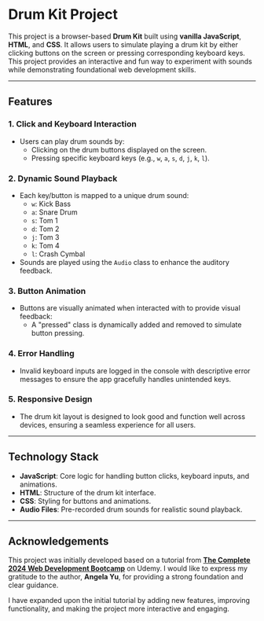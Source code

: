 # Drum Kit Project

This project is a browser-based **Drum Kit** built using **vanilla JavaScript**, **HTML**, and **CSS**. It allows users to simulate playing a drum kit by either clicking buttons on the screen or pressing corresponding keyboard keys. This project provides an interactive and fun way to experiment with sounds while demonstrating foundational web development skills.

---

## Features

### 1. Click and Keyboard Interaction
- Users can play drum sounds by:
  - Clicking on the drum buttons displayed on the screen.
  - Pressing specific keyboard keys (e.g., `w`, `a`, `s`, `d`, `j`, `k`, `l`).

### 2. Dynamic Sound Playback
- Each key/button is mapped to a unique drum sound:
  - `w`: Kick Bass
  - `a`: Snare Drum
  - `s`: Tom 1
  - `d`: Tom 2
  - `j`: Tom 3
  - `k`: Tom 4
  - `l`: Crash Cymbal
- Sounds are played using the `Audio` class to enhance the auditory feedback.

### 3. Button Animation
- Buttons are visually animated when interacted with to provide visual feedback:
  - A "pressed" class is dynamically added and removed to simulate button pressing.

### 4. Error Handling
- Invalid keyboard inputs are logged in the console with descriptive error messages to ensure the app gracefully handles unintended keys.

### 5. Responsive Design
- The drum kit layout is designed to look good and function well across devices, ensuring a seamless experience for all users.

---

## Technology Stack

- **JavaScript**: Core logic for handling button clicks, keyboard inputs, and animations.
- **HTML**: Structure of the drum kit interface.
- **CSS**: Styling for buttons and animations.
- **Audio Files**: Pre-recorded drum sounds for realistic sound playback.

---

## Acknowledgements

This project was initially developed based on a tutorial from **[The Complete 2024 Web Development Bootcamp](https://www.udemy.com/course/the-complete-web-development-bootcamp/)** on Udemy. I would like to express my gratitude to the author, **Angela Yu**, for providing a strong foundation and clear guidance. 

I have expanded upon the initial tutorial by adding new features, improving functionality, and making the project more interactive and engaging.

